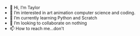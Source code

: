 - 👋 Hi, I’m Taylor
- 👀 I’m interested in art animation computer science and coding.
- 🌱 I’m currently learning Python and Scratch
- 💞️ I’m looking to collaborate on nothing
- 📫 How to reach me...don't

<!---
SerialfireLewis/Taylor is a ✨ special ✨ repository because its `README.md` (this file) appears on your GitHub profile.
You can click the Preview link to take a look at your changes.
--->

